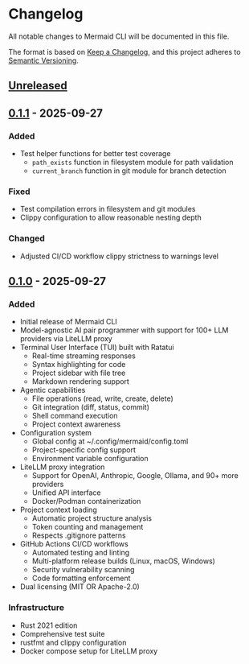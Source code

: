# Changelog

All notable changes to Mermaid CLI will be documented in this file.

The format is based on [Keep a Changelog](https://keepachangelog.com/en/1.0.0/),
and this project adheres to [Semantic Versioning](https://semver.org/spec/v2.0.0.html).

## [Unreleased]

## [0.1.1] - 2025-09-27

### Added
- Test helper functions for better test coverage
  - `path_exists` function in filesystem module for path validation
  - `current_branch` function in git module for branch detection

### Fixed
- Test compilation errors in filesystem and git modules
- Clippy configuration to allow reasonable nesting depth

### Changed
- Adjusted CI/CD workflow clippy strictness to warnings level

## [0.1.0] - 2025-09-27

### Added
- Initial release of Mermaid CLI
- Model-agnostic AI pair programmer with support for 100+ LLM providers via LiteLLM proxy
- Terminal User Interface (TUI) built with Ratatui
  - Real-time streaming responses
  - Syntax highlighting for code
  - Project sidebar with file tree
  - Markdown rendering support
- Agentic capabilities
  - File operations (read, write, create, delete)
  - Git integration (diff, status, commit)
  - Shell command execution
  - Project context awareness
- Configuration system
  - Global config at ~/.config/mermaid/config.toml
  - Project-specific config support
  - Environment variable configuration
- LiteLLM proxy integration
  - Support for OpenAI, Anthropic, Google, Ollama, and 90+ more providers
  - Unified API interface
  - Docker/Podman containerization
- Project context loading
  - Automatic project structure analysis
  - Token counting and management
  - Respects .gitignore patterns
- GitHub Actions CI/CD workflows
  - Automated testing and linting
  - Multi-platform release builds (Linux, macOS, Windows)
  - Security vulnerability scanning
  - Code formatting enforcement
- Dual licensing (MIT OR Apache-2.0)

### Infrastructure
- Rust 2021 edition
- Comprehensive test suite
- rustfmt and clippy configuration
- Docker compose setup for LiteLLM proxy

[Unreleased]: https://github.com/noahsabaj/mermaid-cli/compare/v0.1.1...HEAD
[0.1.1]: https://github.com/noahsabaj/mermaid-cli/compare/v0.1.0...v0.1.1
[0.1.0]: https://github.com/noahsabaj/mermaid-cli/releases/tag/v0.1.0